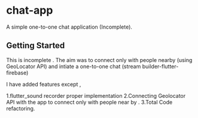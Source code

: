 # chat-app

A simple one-to-one chat application (Incomplete).

## Getting Started

This is incomplete .
The aim was to connect only with people nearby (using GeoLocator API) and intiate a one-to-one chat (stream builder-flutter-firebase)


I have added features except , 

1.flutter_sound recorder proper implementation
2.Connecting Geolocator API with the app to connect only with people near by .
3.Total Code refactoring.

